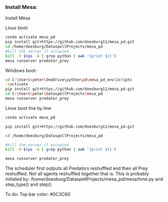 ### Install Mesa:

<a name="install">Install Mesa</a>

Linux boot:
```bash
conda activate mesa_pd
pip install git+https://github.com/doesburg11/mesa_pd.git
cd /home/doesburg/DataspellProjects/mesa_pd
#kill the server if occupied
kill -9 $(ps -A | grep python | awk '{print $1}')
mesa runserver predator_prey
```
Windows boot:
```bash
cd C:\Users\peter\OneDrive\python\pd\mesa_pd_env\Scripts
.\activate
pip install git+https://github.com/doesburg11/mesa_pd.git
cd C:\Users\peter\DataspellProjects\mesa_pd
mesa runserver predator_prey
```

Linux boot line by line:
```bash
conda activate mesa_pd
```
```bash
pip install git+https://github.com/doesburg11/mesa_pd.git
```
```bash
cd /home/doesburg/DataspellProjects/mesa_pd
```
```bash
#kill the server if occupied
kill -9 $(ps -A | grep python | awk '{print $1}')
```
```bash
mesa runserver predator_prey
```

The scheduler first outputs all Predators reshuffled and then all Prey reshuffled.
Not all agents reshuffled together that is.
 This is probably initiated by:
/home/doesburg/DataspellProjects/mesa_pd/mesa/time.py
and step_type() and step()

To do:
Top bar color: #0C3C60
